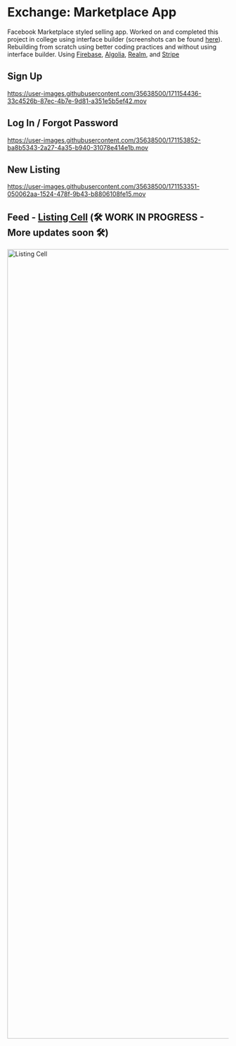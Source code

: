 # Exchange: Marketplace App
Facebook Marketplace styled selling app. Worked on and completed this project in college using interface builder (screenshots can be found [here](https://portfolio.krisrjack.com)). Rebuilding from scratch using better coding practices and without using interface builder. Using [Firebase](https://firebase.google.com), [Algolia](https://www.algolia.com), [Realm](https://realm.io), and [Stripe](https://stripe.com)


## Sign Up
https://user-images.githubusercontent.com/35638500/171154436-33c4526b-87ec-4b7e-9d81-a351e5b5ef42.mov



## Log In / Forgot Password
https://user-images.githubusercontent.com/35638500/171153852-ba8b5343-2a27-4a35-b940-31078e414e1b.mov



## New Listing
https://user-images.githubusercontent.com/35638500/171153351-050062aa-1524-478f-9b43-b8806108fe15.mov



## Feed - [Listing Cell](https://github.com/KrisRJack/turbo-goggles/tree/main/Exchange-iOS/Shared/PostKit) (🛠 WORK IN PROGRESS - More updates soon 🛠)
<img width="1792" alt="Listing Cell" src="https://user-images.githubusercontent.com/35638500/173811580-90396a93-9245-4f08-98de-c8a49968d5dc.png">
